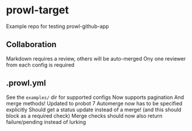 # prowl-target

Example repo for testing prowl-github-app

## Collaboration

Markdown requires a review, others will be auto-merged
Ony one reviewer from each config is required

## .prowl.yml

See the `examples/` dir for supported configs
Now supports pagination
And merge methods!
Updated to probot 7
Automerge now has to be specified explicitly
Should get a status update instead of a merge! (and this should block as a required check)
Merge checks should now also return failure/pending instead of lurking

